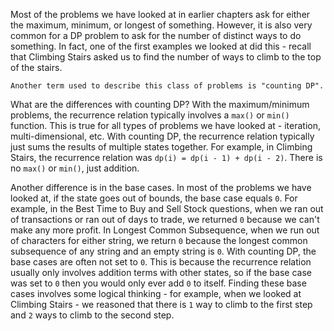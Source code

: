 Most of the problems we have looked at in earlier chapters ask for either the maximum, minimum, or longest of something. However, it is also very common for a DP problem to ask for the number of distinct ways to do something. In fact, one of the first examples we looked at did this - recall that Climbing Stairs asked us to find the number of ways to climb to the top of the stairs.

`Another term used to describe this class of problems is "counting DP".`

What are the differences with counting DP? With the maximum/minimum problems, the recurrence relation typically involves a `max()` or `min()` function. This is true for all types of problems we have looked at - iteration, multi-dimensional, etc. With counting DP, the recurrence relation typically just sums the results of multiple states together. For example, in Climbing Stairs, the recurrence relation was `dp(i) = dp(i - 1) + dp(i - 2)`. There is no `max()` or `min()`, just addition.

Another difference is in the base cases. In most of the problems we have looked at, if the state goes out of bounds, the base case equals `0`. For example, in the Best Time to Buy and Sell Stock questions, when we ran out of transactions or ran out of days to trade, we returned `0` because we can't make any more profit. In Longest Common Subsequence, when we run out of characters for either string, we return `0` because the longest common subsequence of any string and an empty string is `0`. With counting DP, the base cases are often not set to `0`. This is because the recurrence relation usually only involves addition terms with other states, so if the base case was set to `0` then you would only ever add `0` to itself. Finding these base cases involves some logical thinking - for example, when we looked at Climbing Stairs - we reasoned that there is `1` way to climb to the first step and `2` ways to climb to the second step.
